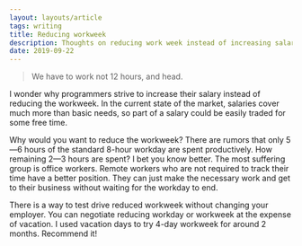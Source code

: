 ```yaml
---
layout: layouts/article
tags: writing
title: Reducing workweek
description: Thoughts on reducing work week instead of increasing salary.
date: 2019-09-22
---
```


> We have to work not 12 hours, and head.

I wonder why programmers strive to increase their salary instead of reducing the workweek. In the current state of the market, salaries cover much more than basic needs, so part of a salary could be easily traded for some free time.

Why would you want to reduce the workweek? There are rumors that only 5—6 hours of the standard 8-hour workday are spent productively. How remaining 2—3 hours are spent? I bet you know better. The most suffering group is office workers. Remote workers who are not required to track their time have a better position. They can just make the necessary work and get to their business without waiting for the workday to end.

There is a way to test drive reduced workweek without changing your employer. You can negotiate reducing workday or workweek at the expense of vacation. I used vacation days to try 4-day workweek for around 2 months. Recommend it!
